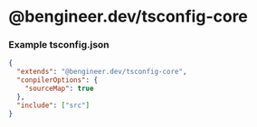 # @bengineer.dev/tsconfig-core

### Example tsconfig.json
```json
{
  "extends": "@bengineer.dev/tsconfig-core",
  "conpilerOptions": {
    "sourceMap": true
  },
  "include": ["src"]
}
```

